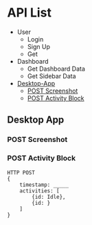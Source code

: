 # API List
- User
    - Login
    - Sign Up
    - Get 
- Dashboard
    - Get Dashboard Data
    - Get Sidebar Data
- [Desktop-App](#desktop-app)
    - [POST Screenshot](#post-screenshot)
    - [POST Activity Block](#post-activity-block)

## Desktop App
### POST Screenshot
### POST Activity Block
```
HTTP POST
{
    timestamp: _____
    activities: [
        {id: Idle},
        {id: }
    ]
}
```